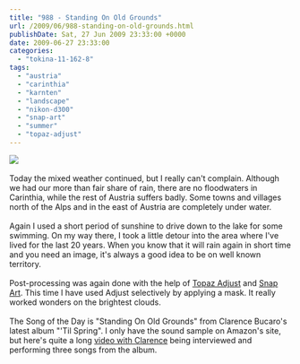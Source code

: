 ```yaml
---
title: "988 - Standing On Old Grounds"
url: /2009/06/988-standing-on-old-grounds.html
publishDate: Sat, 27 Jun 2009 23:33:00 +0000
date: 2009-06-27 23:33:00
categories: 
  - "tokina-11-162-8"
tags: 
  - "austria"
  - "carinthia"
  - "karnten"
  - "landscape"
  - "nikon-d300"
  - "snap-art"
  - "summer"
  - "topaz-adjust"
---
```

<a href="https://d25zfm9zpd7gm5.cloudfront.net/1200x1200/2009/20090627_175352_ps.jpg" target="_blank"><img src="https://d25zfm9zpd7gm5.cloudfront.net/0600x0600/2009/20090627_175352_ps.jpg"/></a><br/><br/>Today the mixed weather continued, but I really can't complain. Although we had our more than fair share of rain, there are no floodwaters in Carinthia, while the rest of Austria suffers badly. Some towns and villages north of the Alps and in the east of Austria are completely under water.<br/><br/> Again I used a short period of sunshine to drive down to the lake for some swimming. On my way there, I took a little detour into the area where I've lived for the last 20 years. When you know that it will rain again in short time and you need an image, it's always a good idea to be on well known territory.<br/><br/>Post-processing was again done with the help of <a href="http://www.topazlabs.com/topazadjust" target="_blank">Topaz Adjust</a> and <a href="http://www.alienskin.com/" target="_blank">Snap Art</a>. This time I have used Adjust selectively by applying a mask. It really worked wonders on the brightest clouds.<br/><br/>The Song of the Day is "Standing On Old Grounds" from Clarence Bucaro's latest album "'Til Spring". I only have the sound sample on Amazon's site, but here's quite a long <a href="http://www.youtube.com/watch?v=kLYuEh3J_tA" target="_blank">video with Clarence</a> being interviewed and performing three songs from the album.
